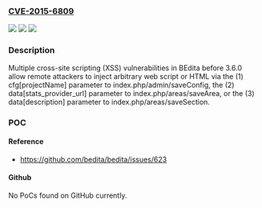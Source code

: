 ### [CVE-2015-6809](https://cve.mitre.org/cgi-bin/cvename.cgi?name=CVE-2015-6809)
![](https://img.shields.io/static/v1?label=Product&message=n%2Fa&color=blue)
![](https://img.shields.io/static/v1?label=Version&message=n%2Fa&color=blue)
![](https://img.shields.io/static/v1?label=Vulnerability&message=n%2Fa&color=brighgreen)

### Description

Multiple cross-site scripting (XSS) vulnerabilities in BEdita before 3.6.0 allow remote attackers to inject arbitrary web script or HTML via the (1) cfg[projectName] parameter to index.php/admin/saveConfig, the (2) data[stats_provider_url] parameter to index.php/areas/saveArea, or the (3) data[description] parameter to index.php/areas/saveSection.

### POC

#### Reference
- https://github.com/bedita/bedita/issues/623

#### Github
No PoCs found on GitHub currently.

